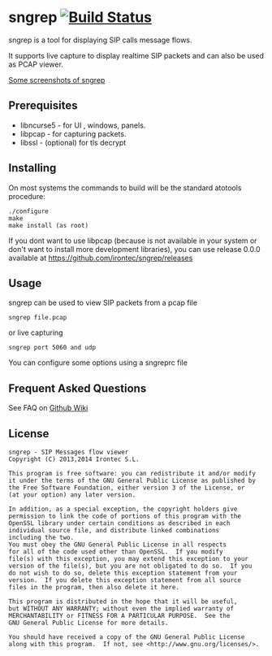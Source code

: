 # sngrep [![Build Status](https://travis-ci.org/irontec/sngrep.svg)](https://travis-ci.org/irontec/sngrep)

sngrep is a tool for displaying SIP calls message flows.

It supports live capture to display realtime SIP packets and can also be used
as PCAP viewer.

[Some screenshots of sngrep](https://github.com/irontec/sngrep/wiki/Screenshots)

## Prerequisites

 - libncurse5 - for UI , windows, panels.
 - libpcap - for capturing packets.
 - libssl - (optional) for tls decrypt

## Installing
 
On most systems the commands to build will be the standard atotools procedure: 

	./configure
	make
	make install (as root)

If you dont want to use libpcap (because is not available in your system or
don't want to install more development libraries), you can use release 0.0.0
available at https://github.com/irontec/sngrep/releases

## Usage

sngrep can be used to view SIP packets from a pcap file

    sngrep file.pcap

or live capturing

	sngrep port 5060 and udp

You can configure some options using a sngreprc file

## Frequent Asked Questions
See FAQ on [Github Wiki](https://github.com/irontec/sngrep/wiki#frequent-asked-questions)

## License 
    sngrep - SIP Messages flow viewer
    Copyright (C) 2013,2014 Irontec S.L.

    This program is free software: you can redistribute it and/or modify
    it under the terms of the GNU General Public License as published by
    the Free Software Foundation, either version 3 of the License, or
    (at your option) any later version.

    In addition, as a special exception, the copyright holders give
    permission to link the code of portions of this program with the
    OpenSSL library under certain conditions as described in each
    individual source file, and distribute linked combinations
    including the two.
    You must obey the GNU General Public License in all respects
    for all of the code used other than OpenSSL.  If you modify
    file(s) with this exception, you may extend this exception to your
    version of the file(s), but you are not obligated to do so.  If you
    do not wish to do so, delete this exception statement from your
    version.  If you delete this exception statement from all source
    files in the program, then also delete it here.

    This program is distributed in the hope that it will be useful,
    but WITHOUT ANY WARRANTY; without even the implied warranty of
    MERCHANTABILITY or FITNESS FOR A PARTICULAR PURPOSE.  See the
    GNU General Public License for more details.

    You should have received a copy of the GNU General Public License
    along with this program.  If not, see <http://www.gnu.org/licenses/>.

